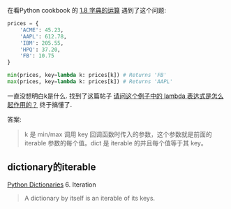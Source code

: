 在看Python cookbook 的 [1.8 字典的运算](https://python3-cookbook.readthedocs.io/zh_CN/latest/c01/p08_calculating_with_dict.html)
遇到了这个问题:

```python
prices = {
    'ACME': 45.23,
    'AAPL': 612.78,
    'IBM': 205.55,
    'HPQ': 37.20,
    'FB': 10.75
}
```

```python 
min(prices, key=lambda k: prices[k]) # Returns 'FB'
max(prices, key=lambda k: prices[k]) # Returns 'AAPL'
```

一直没想明白k是什么. 找到了这篇帖子 [请问这个例子中的 lambda 表达式是怎么起作用的？](https://www.v2ex.com/t/377926) 
终于搞懂了.

答案:
> k 是 min/max 调用 key 回调函数时传入的参数，这个参数就是前面的 iterable 参数的每个值。dict 是 iterable 的并且每个值等于其 key。

## dictionary的iterable
[Python Dictionaries](https://medium.com/python-pandemonium/python-dictionaries-45cacc2b76aa)
6. Iteration
> A dictionary by itself is an iterable of its keys.
